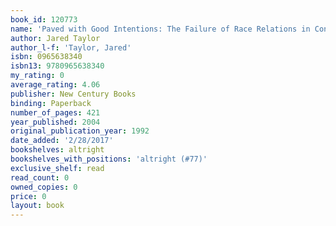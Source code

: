 ```yaml
---
book_id: 120773
name: 'Paved with Good Intentions: The Failure of Race Relations in Contemporary America'
author: Jared Taylor
author_l-f: 'Taylor, Jared'
isbn: 0965638340
isbn13: 9780965638340
my_rating: 0
average_rating: 4.06
publisher: New Century Books
binding: Paperback
number_of_pages: 421
year_published: 2004
original_publication_year: 1992
date_added: '2/28/2017'
bookshelves: altright
bookshelves_with_positions: 'altright (#77)'
exclusive_shelf: read
read_count: 0
owned_copies: 0
price: 0
layout: book
---
```

